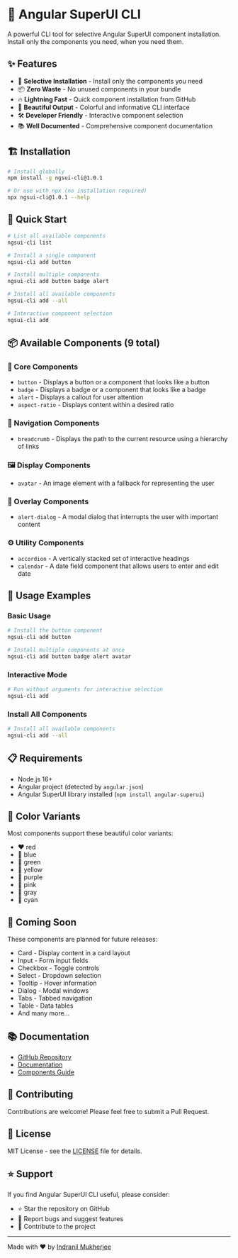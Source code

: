 # 🚀 Angular SuperUI CLI

A powerful CLI tool for selective Angular SuperUI component installation. Install only the components you need, when you need them.

## ✨ Features

- 🎯 **Selective Installation** - Install only the components you need
- 📦 **Zero Waste** - No unused components in your bundle
- 🔥 **Lightning Fast** - Quick component installation from GitHub
- 🎨 **Beautiful Output** - Colorful and informative CLI interface
- 🛠️ **Developer Friendly** - Interactive component selection
- 📚 **Well Documented** - Comprehensive component documentation

## 🏗️ Installation

```bash
# Install globally
npm install -g ngsui-cli@1.0.1

# Or use with npx (no installation required)
npx ngsui-cli@1.0.1 --help
```

## 🎯 Quick Start

```bash
# List all available components
ngsui-cli list

# Install a single component
ngsui-cli add button

# Install multiple components
ngsui-cli add button badge alert

# Install all available components
ngsui-cli add --all

# Interactive component selection
ngsui-cli add
```

## 📦 Available Components (9 total)

### 🎯 Core Components
- `button` - Displays a button or a component that looks like a button
- `badge` - Displays a badge or a component that looks like a badge  
- `alert` - Displays a callout for user attention
- `aspect-ratio` - Displays content within a desired ratio

### 🧭 Navigation Components
- `breadcrumb` - Displays the path to the current resource using a hierarchy of links

### 🖼️ Display Components
- `avatar` - An image element with a fallback for representing the user

### 💫 Overlay Components
- `alert-dialog` - A modal dialog that interrupts the user with important content

### ⚙️ Utility Components
- `accordion` - A vertically stacked set of interactive headings
- `calendar` - A date field component that allows users to enter and edit date

## 🔧 Usage Examples

### Basic Usage
```bash
# Install the button component
ngsui-cli add button

# Install multiple components at once
ngsui-cli add button badge alert avatar
```

### Interactive Mode
```bash
# Run without arguments for interactive selection
ngsui-cli add
```

### Install All Components
```bash
# Install all available components
ngsui-cli add --all
```

## 📋 Requirements

- Node.js 16+ 
- Angular project (detected by `angular.json`)
- Angular SuperUI library installed (`npm install angular-superui`)

## 🎨 Color Variants

Most components support these beautiful color variants:
- ❤️ red
- 💙 blue  
- 💚 green
- 💛 yellow
- 💜 purple
- 🩷 pink
- 🤍 gray
- 🩵 cyan

## 🚀 Coming Soon

These components are planned for future releases:
- Card - Display content in a card layout
- Input - Form input fields
- Checkbox - Toggle controls
- Select - Dropdown selection
- Tooltip - Hover information
- Dialog - Modal windows
- Tabs - Tabbed navigation
- Table - Data tables
- And many more...

## 📚 Documentation

- [GitHub Repository](https://github.com/bhaimicrosoft/angular-superui)
- [Documentation](https://github.com/bhaimicrosoft/angular-superui/tree/main/docs)
- [Components Guide](https://github.com/bhaimicrosoft/angular-superui/tree/main/docs/components)

## 🤝 Contributing

Contributions are welcome! Please feel free to submit a Pull Request.

## 📄 License

MIT License - see the [LICENSE](LICENSE) file for details.

## ⭐ Support

If you find Angular SuperUI CLI useful, please consider:
- ⭐ Star the repository on GitHub
- 🐛 Report bugs and suggest features
- 🤝 Contribute to the project

---

Made with ❤️ by [Indranil Mukherjee](https://bhaikaju.com)
